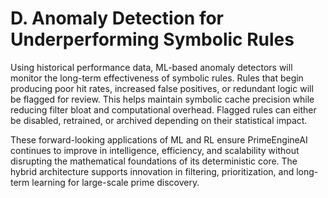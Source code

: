 # D. Anomaly Detection for Underperforming Symbolic Rules

Using historical performance data, ML-based anomaly detectors will monitor the long-term effectiveness of symbolic rules. Rules that begin producing poor hit rates, increased false positives, or redundant logic will be flagged for review. This helps maintain symbolic cache precision while reducing filter bloat and computational overhead. Flagged rules can either be disabled, retrained, or archived depending on their statistical impact.

These forward-looking applications of ML and RL ensure PrimeEngineAI continues to improve in intelligence, efficiency, and scalability without disrupting the mathematical foundations of its deterministic core. The hybrid architecture supports innovation in filtering, prioritization, and long-term learning for large-scale prime discovery.

